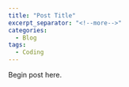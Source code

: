 ```yaml
---
title: "Post Title"
excerpt_separator: "<!--more-->"
categories:
  - Blog
tags:
  - Coding
---
```


Begin post here.
